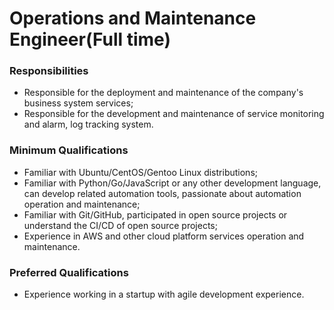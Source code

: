 # Operations and Maintenance Engineer(Full time)

### Responsibilities

- Responsible for the deployment and maintenance of the company's business system services;
- Responsible for the development and maintenance of service monitoring and alarm, log tracking system.

### Minimum Qualifications

- Familiar with Ubuntu/CentOS/Gentoo Linux distributions;
- Familiar with Python/Go/JavaScript or any other development language, can develop related automation tools, passionate about automation operation and maintenance;
- Familiar with Git/GitHub, participated in open source projects or understand the CI/CD of open source projects;
- Experience in AWS and other cloud platform services operation and maintenance.

### Preferred Qualifications

- Experience working in a startup with agile development experience.
